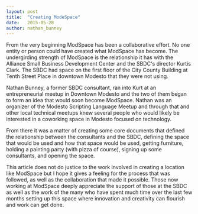 ```yaml
---
layout: post
title:  "Creating ModeSpace"
date:   2015-05-28
author: nathan_bunney
---
```

From the very beginning ModSpace has been a collaborative effort. No one entity or
person could have created what ModSpace has become. The undergirding strength of
ModSpace is the relationship it has with the Alliance Small Business Development
Center and the SBDC's director Kurtis Clark. The SBDC had space on the first
floor of the City County Building at Tenth Street Place in downtown Modesto that
they were not using.

Nathan Bunney, a former SBDC consultant, ran into Kurt at an entrepreneurial
meetup in Downtown Modesto and the two of them began to form an idea that would
soon become ModSpace. Nathan was an organizer of the Modesto Scripting Language
Meetup and through that and other local technical meetups knew several people
who would likely be interested in a coworking space in Modesto focused on
technology.

From there it was a matter of creating some core documents that defined the
relationship between the consultants and the SBDC, defining the space that would
be used and how that space would be used, getting furniture, holding a painting
party (with pizza of course), signing up some consultants, and opening the
space.

This article does not do justice to the work involved in creating a location
like ModSpace but I hope it gives a feeling for the process that was followed,
as well as the collaboration that made it possible. Those now working at
ModSpace deeply appreciate the support of those at the SBDC as well as the work
of the many who have spent much time over the last few months setting up this
space where innovation and creativity can flourish and work can get done.
